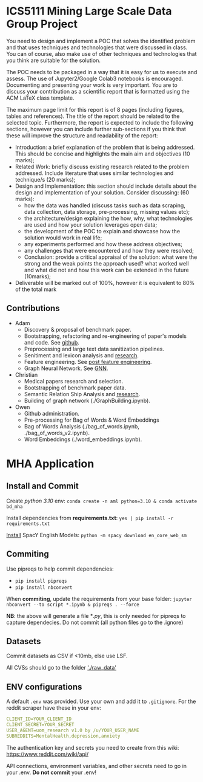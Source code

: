 # ICS5111 Mining Large Scale Data Group Project

You need to design and implement a POC that solves the identified problem and that uses techniques and technologies that were discussed in class. You
can of course, also make use of other techniques and technologies that you think are suitable for the solution.

The POC needs to be packaged in a way that it is easy for us to execute and assess. The use of Jupyter2/Google Colab3 notebooks is encouraged.
Documenting and presenting your work is very important. You are to discuss your contribution as a scientific report that is formatted using the ACM LaTeX class template.

The maximum page limit for this report is of 8 pages (including figures, tables and references).
The title of the report should be related to the selected topic. Furthermore, the report is expected to include the following sections, however you can include further sub-sections if you think that these will improve the structure and readability of the report:
- Introduction: a brief explanation of the problem that is being addressed. This should be concise and highlights the main aim and
objectives (10 marks);
- Related Work: briefly discuss existing research related to the problem addressed. Include literature that uses similar technologies and
technique/s (20 marks);
-  Design and Implementation: this section should include details about the design and implementation of your solution. Consider discussing:
(60 marks):
    - how the data was handled (discuss tasks such as data scraping, data collection, data storage, pre-processing, missing values etc);
    - the architecture/design explaining the how, why, what technologies are used and how your solution leverages open data;
    - the development of the POC to explain and showcase how the solution would work in real life;
    - any experiments performed and how these address objectives;
    - any challenges that were encountered and how they were resolved;
    - Conclusion: provide a critical appraisal of the solution: what were the strong and the weak points the approach used? what worked well and what did not and how this work can be extended in the future (10marks);
- Deliverable will be marked out of 100%, however it is equivalent to 80% of the total mark

## Contributions

- Adam
  - Discovery & proposal of benchmark paper.
  - Bootstrapping, refactoring and re-engineering of paper's models and code. See [github](https://github.com/adamd1985/socialmedia_ai_analysis_mentalhealth_predictiveintervention).
  - Preprocessing and large text data sanitization pipelines.
  - Senitiment and lexicon analysis and [research](./sentiment_resaerch.ipynb).
  - Feature engineering. See [post feature engineering](./post_feature_engineering.ipynb).
  - Graph Neural Network. See [GNN](./gnn.ipynb).
- Christian
  - Medical papers research and selection.
  - Bootstrapping of benchmark paper data.
  - Semantic Relation Ship Analysis and [research](./SemanticRelationship.ipynb).
  - Building of graph network (./GraphBuilding.ipynb).
- Owen
  - Github administration.
  - Pre-processing for Bag of Words & Word Embeddings
  - Bag of Words Analysis (./bag_of_words.ipynb, ./bag_of_words_v2.ipynb).
  - Word Embeddings (./word_embeddings.ipynb).

# MHA Application

## Install and Commit

Create *python 3.10* env:
`conda create -n aml python=3.10 & conda activate bd_mha`

Install dependencies from **requirements.txt**:
`yes | pip install -r requirements.txt`

[Install](https://spacy.io/usage) SpacY English Models:
`python -m spacy download en_core_web_sm`

## Commiting

Use pipreqs to help commit dependencies:
- `pip install pipreqs`
- `pip install nbconvert`

When **commiting**, update the requirements from your base folder:
`jupyter nbconvert --to script *.ipynb & pipreqs . --force`

**NB**: the above will generate a file **.py*, this is only needed for pipreqs to capture dependecies. Do not commit (all python files go to the .ignore)

## Datasets

Commit datasets as CSV if <10mb, else use LSF.

All CVSs should go to the folder ['./raw_data'](./raw_data)

## ENV configurations

A default `.env` was provided.
Use your own and add it to `.gitignore`.
For the reddit scraper have these in your env:
```yml
CLIENT_ID=YOUR_CLIENT_ID
CLIENT_SECRET=YOUR_SECRET
USER_AGENT=uom_research v1.0 by /u/YOUR_USER_NAME
SUBREDDITS=MentalHealth,depression,anxiety
```
The authentication  key and secrets you need to create from this wiki: https://www.reddit.com/wiki/api/

API connections, environment variables, and other secrets need to go in your .env.
**Do not commit** your .env!